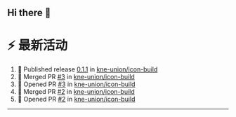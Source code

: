 ## Hi there 👋

<!--

**Here are some ideas to get you started:**

🙋‍♀️ A short introduction - what is your organization all about?
🌈 Contribution guidelines - how can the community get involved?
👩‍💻 Useful resources - where can the community find your docs? Is there anything else the community should know?
🍿 Fun facts - what does your team eat for breakfast?
🧙 Remember, you can do mighty things with the power of [Markdown](https://docs.github.com/github/writing-on-github/getting-started-with-writing-and-formatting-on-github/basic-writing-and-formatting-syntax)
-->


# ⚡ 最新活动

<!--START_SECTION:activity-->
1. 🚀 Published release [0.1.1](https://github.com/kne-union/icon-build/releases/tag/0.1.1) in [kne-union/icon-build](https://github.com/kne-union/icon-build)
2. 🎉 Merged PR [#3](https://github.com/kne-union/icon-build/pull/3) in [kne-union/icon-build](https://github.com/kne-union/icon-build)
3. 💪 Opened PR [#3](https://github.com/kne-union/icon-build/pull/3) in [kne-union/icon-build](https://github.com/kne-union/icon-build)
4. 🎉 Merged PR [#2](https://github.com/kne-union/icon-build/pull/2) in [kne-union/icon-build](https://github.com/kne-union/icon-build)
5. 💪 Opened PR [#2](https://github.com/kne-union/icon-build/pull/2) in [kne-union/icon-build](https://github.com/kne-union/icon-build)
<!--END_SECTION:activity-->

---
